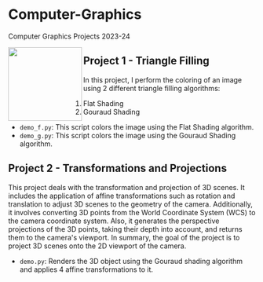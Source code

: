 # Computer-Graphics
 Computer Graphics Projects 2023-24

<img width="150" align="left" src="![Flat shading](https://github.com/user-attachments/assets/4d72bc40-4f17-4e93-96b1-a397c5641b84)"/>


 ## Project 1 - Triangle Filling
 In this project, I perform the coloring of an image using 2 different triangle filling algorithms:
 1. Flat Shading
 2. Gouraud Shading
    
 * `demo_f.py`: This script colors the image using the Flat Shading algorithm.             
 * `demo_g.py`: This script colors the image using the Gouraud Shading algorithm.

## Project 2 - Transformations and Projections
This project deals with the transformation and projection of 3D scenes. It includes the application of affine transformations such as rotation and translation to adjust 3D scenes to the geometry of the camera. Additionally, it involves converting 3D points from the World Coordinate System (WCS) to the camera coordinate system. Also, it generates the perspective projections of the 3D points, taking their depth into account, and returns them to the camera's viewport. In summary, the goal of the project is to project 3D scenes onto the 2D viewport of the camera.

* `demo.py`: Renders the 3D object using the Gouraud shading algorithm and applies 4 affine transformations to it.
